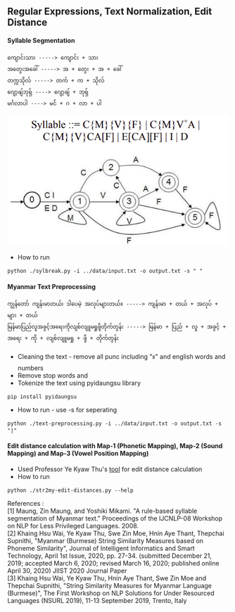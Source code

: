 ## Regular Expressions, Text Normalization, Edit Distance

#### Syllable Segmentation

```text
ကျောင်းသား -----> ကျောင်း + သား 
အတွေးအခေါ် -----> အ + တွေး + အ + ခေါ်
တက္ကသိုလ် -----> တက် + က + သိုလ် 
ဂျော့ချ်ဘုရှ် ----> ဂျော့ချ် + ဘုရှ်  
မင်္ဂလာပါ ----> မင်် + ဂ + လာ + ပါ
```
![syllable_structure](syllable-structure.png)

- How to run
```{r, engine='bash', count_lines}
python ./sylbreak.py -i ../data/input.txt -o output.txt -s " "
```

#### Myanmar Text Preprocessing

```text
ကျွန်တော် ကျန်းမာတယ်၊ ဒါပေမဲ့ အလုပ်များတယ်။ -----> ကျန်းမာ + တယ် + အလုပ် + များ + တယ်
မြန်မာပြည်လူအခွင့်အရေးကိုလျစ်လျူမရှုဖို့တိုက်တွန်း -----> မြန်မာ + ပြည် + လူ + အခွင့် + အရေး + ကို + လျစ်လျူမရှု + ဖို့ + တိုက်တွန်း
```
- Cleaning the text - remove all punc including "။" and english words and numbers
- Remove stop words and
- Tokenize the text using pyidaungsu library 
```{r, engine='bash', count_lines}
pip install pyidaungsu
```
- How to run - use -s for seperating
```{r, engine='bash', count_lines}
python ./text-preprocessing.py -i ../data/input.txt -o output.txt -s "|"
```

#### Edit distance calculation with Map-1 (Phonetic Mapping), Map-2 (Sound Mapping) and Map-3 (Vowel Position Mapping)
- Used Professor Ye Kyaw Thu's [tool](https://github.com/ye-kyaw-thu/tools/blob/master/python/str2my-edit-distances.py) for edit distance calculation
- How to run
```{r, engine='bash', count_lines}
python ./str2my-edit-distances.py --help
```

References : 
<br>
[1] Maung, Zin Maung, and Yoshiki Mikami. "A rule-based syllable segmentation of Myanmar text." Proceedings of the IJCNLP-08 Workshop on NLP for Less Privileged Languages. 2008.
<br>
[2] Khaing Hsu Wai, Ye Kyaw Thu, Swe Zin Moe, Hnin Aye Thant, Thepchai Supnithi, "Myanmar (Burmese) String Similarity Measures based on Phoneme Similarity", Journal of Intelligent Informatics and Smart Technology, April 1st Issue, 2020, pp. 27-34. (submitted December 21, 2019; accepted March 6, 2020; revised March 16, 2020; published online April 30, 2020) JIIST 2020 Journal Paper
<br>
[3] Khaing Hsu Wai, Ye Kyaw Thu, Hnin Aye Thant, Swe Zin Moe and Thepchai Supnithi, "String Similarity Measures for Myanmar Language (Burmese)", The First Workshop on NLP Solutions for Under Resourced Languages (NSURL 2019), 11-13 September 2019, Trento, Italy

